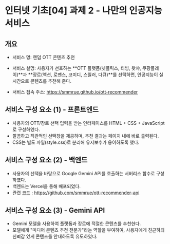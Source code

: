 # 인터넷 기초[04] 과제 2 - 나만의 인공지능 서비스
## 개요
- 서비스 명: 랜덤 OTT 콘텐츠 추천

- 서비스 설명:
사용자가 선호하는 **OTT 플랫폼(넷플릭스, 티빙, 왓챠, 쿠팡플레이)**과 **장르(액션, 로맨스, 코미디, 스릴러, 다큐)**를 선택하면,
인공지능이 실시간으로 콘텐츠를 추천해 준다.

- 서비스 접속 주소: https://smmrue.github.io/ott-recommender

## 서비스 구성 요소 (1) - 프론트엔드
- 사용자의 OTT/장르 선택 입력을 받는 인터페이스를 HTML + CSS + JavaScript로 구성하였다.
- 깔끔하고 직관적인 선택창을 제공하며, 추천 결과는 페이지 내에 바로 출력된다.
- CSS는 별도 파일(style.css)로 분리해 유지보수가 용이하도록 했다.

## 서비스 구성 요소 (2) - 백엔드
- 사용자의 선택을 바탕으로 Google Gemini API를 호출하는 서버리스 함수로 구성하였다.
- 백엔드는 Vercel을 통해 배포되었다.
- 관련 코드 : https://github.com/smmrue/ott-recommender-api

## 서비스 구성 요소 (3) - Gemini API
- Gemini 모델을 사용하여 플랫폼과 장르에 적절한 콘텐츠를 추천한다.
- 모델에게 "미디어 콘텐츠 추천 전문가"라는 역할을 부여하여, 사용자에게 친근하되 신뢰감 있게 콘텐츠를 안내하도록 유도하였다.

